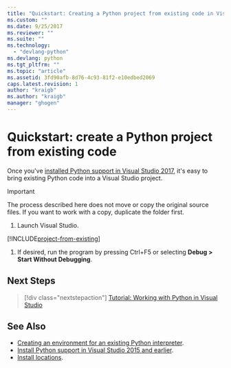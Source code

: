 ```yaml
---
title: "Quickstart: Creating a Python project from existing code in Visual Studio | Microsoft Docs"
ms.custom: ""
ms.date: 9/25/2017
ms.reviewer: ""
ms.suite: ""
ms.technology:
  - "devlang-python"
ms.devlang: python
ms.tgt_pltfrm: ""
ms.topic: "article"
ms.assetid: 3fd90afb-8d76-4c93-81f2-e10edbed2069
caps.latest.revision: 1
author: "kraigb"
ms.author: "kraigb"
manager: "ghogen"
---
```


# Quickstart: create a Python project from existing code

Once you've [installed Python support in Visual Studio 2017](installation.md), it's easy to bring existing Python code into a Visual Studio project. 

> [!Important]
> The process described here does not move or copy the original source files. If you want to work with a copy, duplicate the folder first.

1. Launch Visual Studio.

[!INCLUDE[project-from-existing](includes/project-from-existing.md)]

1. If desired, run the program by pressing Ctrl+F5 or selecting **Debug > Start Without Debugging**. 


## Next Steps

> [!div class="nextstepaction"]
> [Tutorial: Working with Python in Visual Studio](vs-tutorial-01-01.md)

## See Also

- [Creating an environment for an existing Python interpreter](python-environments.md#creating-an-environment-for-an-existing-interpreter).
- [Install Python support in Visual Studio 2015 and earlier](installation.md).
- [Install locations](installation.md#install-locations).
